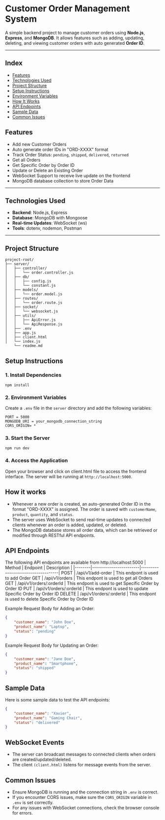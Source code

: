# Customer Order Management System

A simple backend project to manage customer orders using **Node.js**, **Express**, and **MongoDB**. It allows features such as adding, updating, deleting, and viewing customer orders with auto generated **Order ID**.

---

## Index
- [Features](#features)
- [Technologies Used](#technologies-used)
- [Project Structure](#project-structure)
- [Setup Instructions](#setup-instructions)
- [Environment Variables](#environment-variables)
- [How It Works](#how-it-works)
- [API Endpoints](#api-endpoints)
- [Sample Data](#sample-data)
- [Common Issues](#common-issues)

## Features

- Add new Customer Orders
- Auto generate order IDs in "ORD-XXXX" format
- Track Order Status: `pending`, `shipped`, `delivered`, `returned`
- Get all Orders
- Get Specific Order by Order ID
- Update or Delete an Existing Order
- WebSocket Support to receive live update on the frontend
- MongoDB database collection to store Order Data

---

## Technologies Used

- **Backend**: Node.js, Express
- **Database**: MongoDB with Mongoose
- **Real-time Updates**: WebSocket (ws)
- **Tools**: dotenv, nodemon, Postman

---
## Project Structure


```
project-root/
├── server/
│   ├── controller/
│   │   └── order.controller.js
│   ├── db/
│   │   ├── config.js
│   │   └── constant.js
│   ├── models/
│   │   └── order.model.js
│   ├── routes/
│   │   └── order.route.js
│   ├── socket/
│   │   └── websocket.js
│   ├── utils/
│   │   ├── ApiError.js
│   │   └── ApiResponse.js
│   ├── .env
│   ├── app.js
│   ├── client.html
│   └── index.js
    └── readme.md

```
## Setup Instructions
### 1. Install Dependencies
```
npm install
```
### 2. Environment Variables
Create a `.env` file in the `server` directory and add the following variables:
```
PORT = 5000
MONGODB_URI = your_mongodb_connection_string
CORS_ORIGIN= *
```
### 3. Start the Server
```
npm run dev
```
### 4. Access the Application
Open your browser and click on client.html file to access the frontend interface.
The server will be running at `http://localhost:5000`.

## How it works
- Whenever a new order is created, an auto-generated Order ID in the format "ORD-XXXX" is assigned. The order is saved with `customerName`, `product`, `quantity`, and `status`.
- The server uses WebSocket to send real-time updates to connected clients whenever an order is added, updated, or deleted.
- The MongoDB database stores all order data, which can be retrieved or modified through RESTful API endpoints.

## API Endpoints
The following API endpoints are available from http://localhost:5000
| Method | Endpoint               | Description                        |
|--------|------------------------|------------------------------------|
POST    | /api/v1/add-order            | This endpont is used to add Order
GET | /api/v1/orders | This endpont is used to get all Orders
GET | /api/v1/orders/:orderId | This endpont is used to get Specific Order by Order ID
PUT | /api/v1/orders/:orderId | This endpont is used to update Specific Order by Order ID
DELETE | /api/v1/orders/:orderId | This endpont is used to delete Specific Order by Order ID

Example Request Body for Adding an Order:
```json
{
    "customer_name": "John Doe",
    "product_name": "Laptop",
    "status": "pending"
}
```

Example Request Body for Updating an Order:
```json
{
    "customer_name": "Jane Doe",
    "product_name": "Smartphone",
    "status": "shipped"
}
```
## Sample Data
Here is some sample data to test the API endpoints:
```json
{
    "customer_name": "Xavier",
    "product_name": "Gaming Chair",
    "status": "delivered"
}
```
## WebSocket Events
- The server can broadcast messages to connected clients when orders are created/updated/deleted.
- The client ` (client.html) ` listens for message events from the server.

## Common Issues
- Ensure MongoDB is running and the connection string in `.env` is correct.
- If you encounter CORS issues, make sure the `CORS_ORIGIN` variable in `.env` is set correctly.
- For any issues with WebSocket connections, check the browser console for errors.

